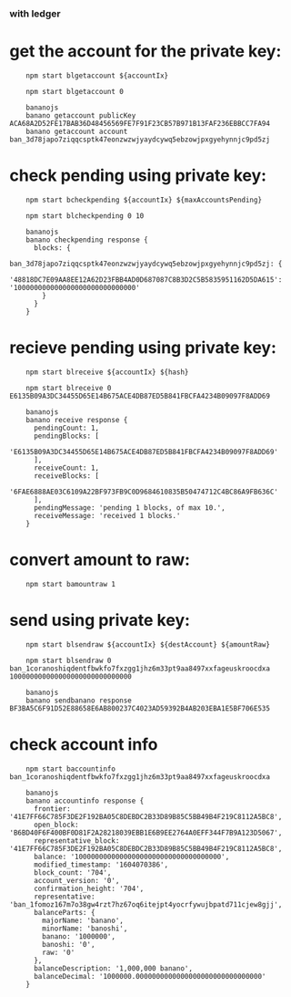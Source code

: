 ### with ledger

# get the account for the private key:

        npm start blgetaccount ${accountIx}

        npm start blgetaccount 0

        bananojs
        banano getaccount publicKey ACA68A2D52FE17BAB36D48456569FE7F91F23CB57B971B13FAF236EBBCC7FA94
        banano getaccount account ban_3d78japo7ziqqcsptk47eonzwzwjyaydcywq5ebzowjpxgyehynnjc9pd5zj

# check pending using private key:

        npm start bcheckpending ${accountIx} ${maxAccountsPending}

        npm start blcheckpending 0 10

        bananojs
        banano checkpending response {
          blocks: {
            ban_3d78japo7ziqqcsptk47eonzwzwjyaydcywq5ebzowjpxgyehynnjc9pd5zj: {
              '48818DC7E09AA8EE12A62D23FBB4AD0D687087C8B3D2C5B5835951162D5DA615': '100000000000000000000000000000'
            }
          }
        }

# recieve pending using private key:

        npm start blreceive ${accountIx} ${hash}

        npm start blreceive 0 E6135B09A3DC34455D65E14B675ACE4DB87ED5B841FBCFA4234B09097F8ADD69

        bananojs
        banano receive response {
          pendingCount: 1,
          pendingBlocks: [
            'E6135B09A3DC34455D65E14B675ACE4DB87ED5B841FBCFA4234B09097F8ADD69'
          ],
          receiveCount: 1,
          receiveBlocks: [
            '6FAE6888AE03C6109A22BF973FB9C0D9684610835B50474712C4BC86A9FB636C'
          ],
          pendingMessage: 'pending 1 blocks, of max 10.',
          receiveMessage: 'received 1 blocks.'
        }

# convert amount to raw:

        npm start bamountraw 1

# send using private key:

        npm start blsendraw ${accountIx} ${destAccount} ${amountRaw}

        npm start blsendraw 0 ban_1coranoshiqdentfbwkfo7fxzgg1jhz6m33pt9aa8497xxfageuskroocdxa 100000000000000000000000000000

        bananojs
        banano sendbanano response BF3BA5C6F91D52E88658E6AB800237C4023AD59392B4AB203EBA1E5BF706E535

# check account info

        npm start baccountinfo ban_1coranoshiqdentfbwkfo7fxzgg1jhz6m33pt9aa8497xxfageuskroocdxa

        bananojs
        banano accountinfo response {
          frontier: '41E7FF66C785F3DE2F192BA05C8DEBDC2B33D89B85C5BB49B4F219C8112A5BC8',
          open_block: 'B6BD40F6F400BF0D81F2A28218039EBB1E6B9EE2764A0EFF344F7B9A123D5067',
          representative_block: '41E7FF66C785F3DE2F192BA05C8DEBDC2B33D89B85C5BB49B4F219C8112A5BC8',
          balance: '100000000000000000000000000000000000',
          modified_timestamp: '1604070386',
          block_count: '704',
          account_version: '0',
          confirmation_height: '704',
          representative: 'ban_1fomoz167m7o38gw4rzt7hz67oq6itejpt4yocrfywujbpatd711cjew8gjj',
          balanceParts: {
            majorName: 'banano',
            minorName: 'banoshi',
            banano: '1000000',
            banoshi: '0',
            raw: '0'
          },
          balanceDescription: '1,000,000 banano',
          balanceDecimal: '1000000.0000000000000000000000000000000'
        }
